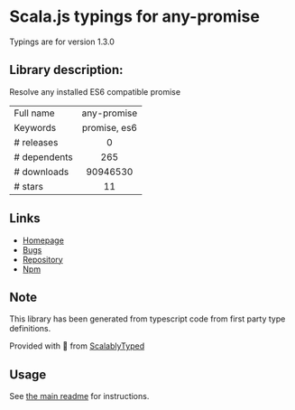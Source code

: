 
# Scala.js typings for any-promise

Typings are for version 1.3.0

## Library description:
Resolve any installed ES6 compatible promise

|                    |                 |
| ------------------ | :-------------: |
| Full name          | any-promise |
| Keywords           | promise, es6 |
| # releases         | 0 |
| # dependents       | 265 |
| # downloads        | 90946530 |
| # stars            | 11 |

## Links
- [Homepage](http://github.com/kevinbeaty/any-promise)
- [Bugs](https://github.com/kevinbeaty/any-promise/issues)
- [Repository](https://github.com/kevinbeaty/any-promise)
- [Npm](https://www.npmjs.com/package/any-promise)
    


## Note
This library has been generated from typescript code from first party type definitions.

Provided with :purple_heart: from [ScalablyTyped](https://github.com/oyvindberg/ScalablyTyped)

## Usage
See [the main readme](../../readme.md) for instructions.



